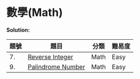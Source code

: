 # 數學(Math)

**Solution:**


| 題號 | 題目 | 分類 | 難易度 |
|-----|------|-----|-------|
|7.|[Reverse Integer](/Math/7-Reverse-Integer.md)|Math| Easy|
|9.|[Palindrome Number](/Math/9-Palindrome-Number.md)|Math| Easy|